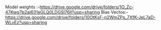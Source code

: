 Model weights :-https://drive.google.com/drive/folders/1O_Zc-47Kwq7b2aI631eGLQ0LDGSl76ll?usp=sharing
Bias Vectos:-https://drive.google.com/drive/folders/10OtKsF-n2WmZPs_7XfK-JeL7aD-WLvEz?usp=sharing
